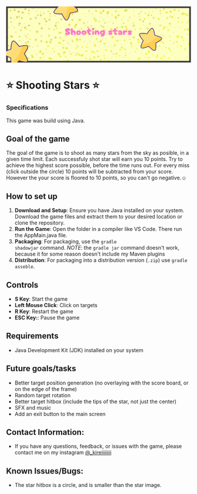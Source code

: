 ![project banner](./public/banner.png)

# ⭐️ Shooting Stars ⭐️

### Specifications

This game was build using Java.

## Goal of the game

The goal of the game is to shoot as many stars from the sky as posible, in a given time limit. Each successfuly shot star will earn you 10 points. Try to achieve the highest score possible, before the time runs out. For every miss (click outside the circle) 10 points will be subtracted from your score. However the your score is floored to 10 points, so you can't go negative.☺️

## How to set up

1. **Download and Setup**: Ensure you have Java installed on your system. Download the game files and extract them to your desired location or clone the repository.
2. **Run the Game**: Open the folder in a compiler like VS Code. There run the AppMain.java file.
3. **Packaging**: For packaging, use the <code>gradle shadowjar</code> command.
   _NOTE_: the <code>gradle jar</code> command doesn't work, because it for some reason doesn't include my Maven plugins
4. **Distribution**: For packaging into a distribution version (<code>.zip</code>) use <code>gradle asseble</code>.

## Controls

-   **S Key**: Start the game
-   **Left Mouse Click**: Click on targets
-   **R Key**: Restart the game
-   **ESC Key:**: Pause the game

## Requirements

-   Java Development Kit (JDK) installed on your system

## Future goals/tasks

-   Better target position generation (no overlaying with the score board, or on the edge of the frame)
-   Random target rotation
-   Better target hitbox (include the tips of the star, not just the center)
-   SFX and music
-   Add an exit button to the main screen

## Contact Information:

-   If you have any questions, feedback, or issues with the game, please contact me on my instagram [@\_kireiiiiiiii](https://www.instagram.com/_kireiiiiiiii)

## Known Issues/Bugs:

-   The star hitbox is a circle, and is smaller than the star image.

